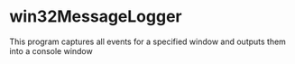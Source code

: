# win32MessageLogger
This program captures all events for a specified window and outputs them into a console window
